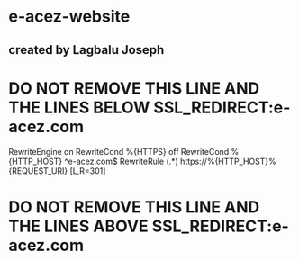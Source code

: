 # e-acez-website
## created by Lagbalu Joseph 


# DO NOT REMOVE THIS LINE AND THE LINES BELOW SSL_REDIRECT:e-acez.com
RewriteEngine on
RewriteCond %{HTTPS} off
RewriteCond %{HTTP_HOST} ^e-acez.com$
RewriteRule (.*) https://%{HTTP_HOST}%{REQUEST_URI} [L,R=301]
# DO NOT REMOVE THIS LINE AND THE LINES ABOVE SSL_REDIRECT:e-acez.com
